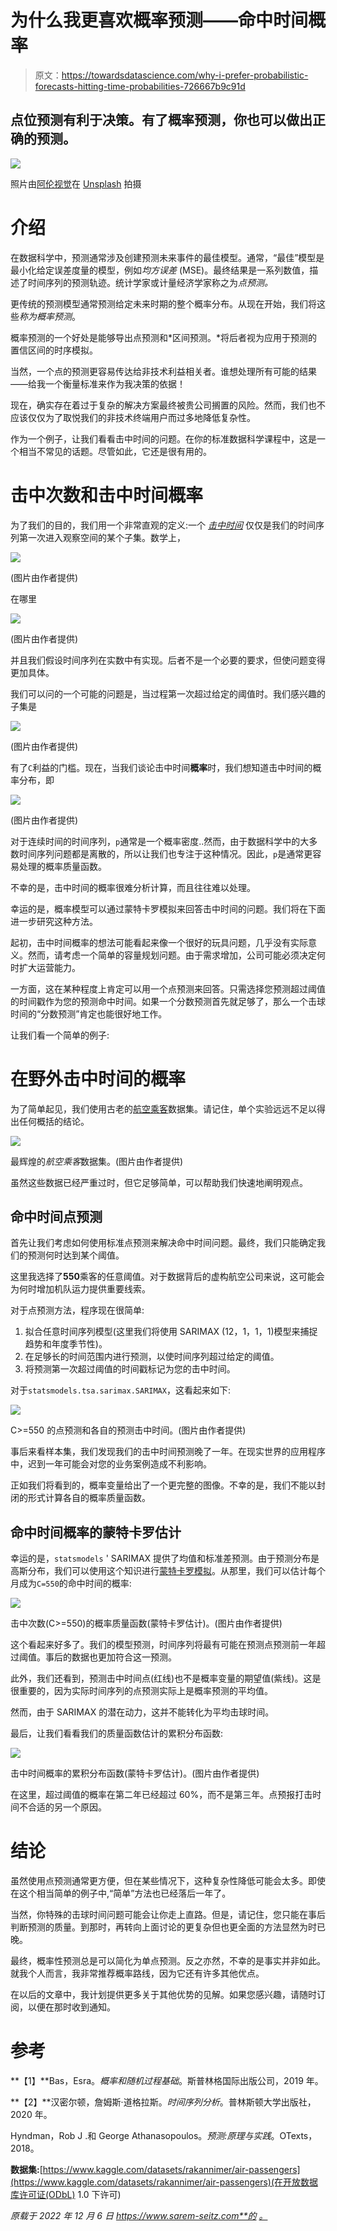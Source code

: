 # 为什么我更喜欢概率预测——命中时间概率

> 原文：<https://towardsdatascience.com/why-i-prefer-probabilistic-forecasts-hitting-time-probabilities-726667b9c91d>

## 点位预测有利于决策。有了概率预测，你也可以做出正确的预测。

![](img/14a174b7d5a733433abe90695c8a2f17.png)

照片由[阿伦视觉](https://unsplash.com/@aronvisuals?utm_source=unsplash&utm_medium=referral&utm_content=creditCopyText)在 [Unsplash](https://unsplash.com/s/photos/time?utm_source=unsplash&utm_medium=referral&utm_content=creditCopyText) 拍摄

# 介绍

在数据科学中，预测通常涉及创建预测未来事件的最佳模型。通常，“最佳”模型是最小化给定误差度量的模型，例如*均方误差* (MSE)。最终结果是一系列数值，描述了时间序列的预测轨迹。统计学家或计量经济学家称之为*点预测。*

更传统的预测模型通常预测给定未来时期的整个概率分布。从现在开始，我们将这些*称为概率预测*。

概率预测的一个好处是能够导出点预测和*区间预测。*将后者视为应用于预测的置信区间的时序模拟。

当然，一个点的预测更容易传达给非技术利益相关者。谁想处理所有可能的结果——给我一个衡量标准来作为我决策的依据！

现在，确实存在着过于复杂的解决方案最终被贵公司搁置的风险。然而，我们也不应该仅仅为了取悦我们的非技术终端用户而过多地降低复杂性。

作为一个例子，让我们看看击中时间的问题。在你的标准数据科学课程中，这是一个相当不常见的话题。尽管如此，它还是很有用的。

# 击中次数和击中时间概率

为了我们的目的，我们用一个非常直观的定义:一个 [*击中时间*](https://en.wikipedia.org/wiki/Hitting_time) 仅仅是我们的时间序列第一次进入观察空间的某个子集。数学上，

![](img/7cad0b770f0f7d6eaf046137dc223da3.png)

(图片由作者提供)

在哪里

![](img/fa6a3d642ffae1118032cad072b021cf.png)

(图片由作者提供)

并且我们假设时间序列在实数中有实现。后者不是一个必要的要求，但使问题变得更加具体。

我们可以问的一个可能的问题是，当过程第一次超过给定的阈值时。我们感兴趣的子集是

![](img/ee60565c8eea9240a0dc5abf551da048.png)

(图片由作者提供)

有了`C`利益的门槛。现在，当我们谈论击中时间**概率**时，我们想知道击中时间的概率分布，即

![](img/3392daa747d6d47abf503301b4754515.png)

(图片由作者提供)

对于连续时间的时间序列，`p`通常是一个概率密度..然而，由于数据科学中的大多数时间序列问题都是离散的，所以让我们也专注于这种情况。因此，`p`是通常更容易处理的概率质量函数。

不幸的是，击中时间的概率很难分析计算，而且往往难以处理。

幸运的是，概率模型可以通过蒙特卡罗模拟来回答击中时间的问题。我们将在下面进一步研究这种方法。

起初，击中时间概率的想法可能看起来像一个很好的玩具问题，几乎没有实际意义。然而，请考虑一个简单的容量规划问题。由于需求增加，公司可能必须决定何时扩大运营能力。

一方面，这在某种程度上肯定可以用一个点预测来回答。只需选择您预测超过阈值的时间戳作为您的预测命中时间。如果一个分数预测首先就足够了，那么一个击球时间的“分数预测”肯定也能很好地工作。

让我们看一个简单的例子:

# 在野外击中时间的概率

为了简单起见，我们使用古老的[航空乘客](https://www.kaggle.com/datasets/rakannimer/air-passengers)数据集。请记住，单个实验远远不足以得出任何概括的结论。

![](img/4c828d62d8d23ff0971157b210a573a1.png)

最辉煌的*航空乘客*数据集。(图片由作者提供)

虽然这些数据已经严重过时，但它足够简单，可以帮助我们快速地阐明观点。

## 命中时间点预测

首先让我们考虑如何使用标准点预测来解决命中时间问题。最终，我们只能确定我们的预测何时达到某个阈值。

这里我选择了**550**乘客的任意阈值。对于数据背后的虚构航空公司来说，这可能会为何时增加机队运力提供重要线索。

对于点预测方法，程序现在很简单:

1.  拟合任意时间序列模型(这里我们将使用 SARIMAX (12，1，1，1)模型来捕捉趋势和年度季节性)。
2.  在足够长的时间范围内进行预测，以使时间序列超过给定的阈值。
3.  将预测第一次超过阈值的时间戳标记为您的击中时间。

对于`statsmodels.tsa.sarimax.SARIMAX`，这看起来如下:

![](img/68713c2371fa053d7e57e323a6a9f961.png)

C>=550 的点预测和各自的预测击中时间。(图片由作者提供)

事后来看样本集，我们发现我们的击中时间预测晚了一年。在现实世界的应用程序中，迟到一年可能会对您的业务案例造成不利影响。

正如我们将看到的，概率变量给出了一个更完整的图像。不幸的是，我们不能以封闭的形式计算各自的概率质量函数。

## 命中时间概率的蒙特卡罗估计

幸运的是，`statsmodels` ' SARIMAX 提供了均值和标准差预测。由于预测分布是高斯分布，我们可以使用这个知识进行[蒙特卡罗模拟](https://en.wikipedia.org/wiki/Monte_Carlo_method)。从那里，我们可以估计每个月成为`C=550`的命中时间的概率:

![](img/ee2f2066db2f5b8ef680ca59843a88cc.png)

击中次数(C>=550)的概率质量函数(蒙特卡罗估计)。(图片由作者提供)

这个看起来好多了。我们的模型预测，时间序列将最有可能在预测点预测前一年超过阈值。事后的数据也更加符合这一预测。

此外，我们还看到，预测击中时间点(红线)也不是概率变量的期望值(紫线)。这是很重要的，因为实际时间序列的点预测实际上是概率预测的平均值。

然而，由于 SARIMAX 的潜在动力，这并不能转化为平均击球时间。

最后，让我们看看我们的质量函数估计的累积分布函数:

![](img/b78efefbca09b236d9fc62bf7260c9f1.png)

击中时间概率的累积分布函数(蒙特卡罗估计)。(图片由作者提供)

在这里，超过阈值的概率在第二年已经超过 60%，而不是第三年。点预报打击时间不合适的另一个原因。

# 结论

虽然使用点预测通常更方便，但在某些情况下，这种复杂性降低可能会太多。即使在这个相当简单的例子中,“简单”方法也已经落后一年了。

当然，你特殊的击球时间问题可能会让你走上直路。但是，请记住，您只能在事后判断预测的质量。到那时，再转向上面讨论的更复杂但也更全面的方法显然为时已晚。

最终，概率性预测总是可以简化为单点预测。反之亦然，不幸的是事实并非如此。就我个人而言，我非常推荐概率路线，因为它还有许多其他优点。

在以后的文章中，我计划提供更多关于其他优势的见解。如果您感兴趣，请随时订阅，以便在那时收到通知。

# 参考

**【1】**Bas，Esra。*概率和随机过程基础*。斯普林格国际出版公司，2019 年。

**【2】**汉密尔顿，詹姆斯·道格拉斯。*时间序列分析*。普林斯顿大学出版社，2020 年。

Hyndman，Rob J .和 George Athanasopoulos。*预测:原理与实践*。OTexts，2018。

**数据集:**[https://www.kaggle.com/datasets/rakannimer/air-passengers](https://www.kaggle.com/datasets/rakannimer/air-passengers)(在开放数据库许可证(ODbL) 1.0 下许可)

*原载于 2022 年 12 月 6 日 https://www.sarem-seitz.com**的* [*。*](https://www.sarem-seitz.com/why-i-prefer-probabilistic-forecasts-hitting-time-probabilities/)